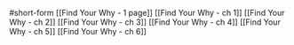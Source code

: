#short-form 
[[Find Your Why - 1 page]]
[[Find Your Why - ch 1]]
[[Find Your Why - ch 2]]
[[Find Your Why - ch 3]]
[[Find Your Why - ch 4]]
[[Find Your Why - ch 5]]
[[Find Your Why - ch 6]]

